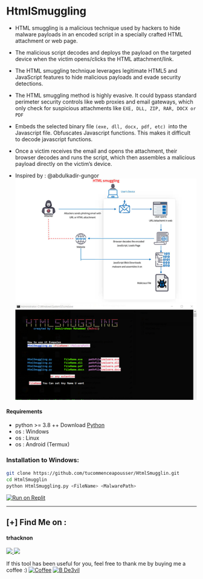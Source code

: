 # HtmlSmuggling
* HTML smuggling is a malicious technique used by hackers to hide malware payloads in an encoded script in a specially crafted HTML attachment or   web page. 
* The malicious script decodes and deploys the payload on the targeted device when the victim opens/clicks the HTML attachment/link.
* The HTML smuggling technique leverages legitimate HTML5 and JavaScript features to hide malicious payloads and evade security detections.

* The HTML smuggling method is highly evasive. It could bypass standard perimeter security controls like web proxies and email gateways, which only check for suspicious attachments like `EXE, DLL, ZIP, RAR, DOCX or PDF`
* Embeds the selected binary file `(exe, dll, docx, pdf, etc) `into the Javascript file. Obfuscates Javascript functions. This makes it difficult to decode javascript functions.

* Once a victim receives the email and opens the attachment, their browser decodes and runs the script, which then assembles a malicious payload directly on the victim’s device.
  
* Inspired by : @abdulkadir-gungor
![](src/HTMLsmuggling-1.jpg)
![](src/srcc.png)
#### Requirements
* python >= 3.8 ++ Download [Python](https://www.python.org/ftp/python/3.8.10/python-3.8.10-amd64.exe)
* os : Windows
* os : Linux
* os : Android (Termux)


### Installation to Windows:
```bash
git clone https://github.com/tucommenceapousser/HtmlSmugglin.git
cd HtmlSmugglin
python HtmlSmuggling.py <FileName> <MalwarePath>
```
[![Run on Replit](https://replit.com/badge/github/tucommenceapousser/HtmlSmugglin)](https://replit.com/github/tucommenceapousser/HtmlSmugglin)



***
 ## [+] Find Me on :
<h4> trhacknon </h4>
  <a href="https://www.linkedin.com/in/">
     <img src="https://img.shields.io/badge/tucommenceapousser-blue?style=for-the-badge&logo=linkedin&logoColor=00AEFF&l">
</a>
  <a href="https://www.facebook.com/">
     <img src="https://img.shields.io/badge/tucommenceapousser-blue?style=for-the-badge&logo=Facebook&logoColor=00AEFF&labelColor=black&color=black">
  </a>


If this tool has been useful for you, feel free to thank me by buying me a coffee :)
[![Coffee](https://www.buymeacoffee.com/assets/img/custom_images/orange_img.png)](https://www.buymeacoffee.com/De3vil)
 [![B De3vil](https://img.shields.io/badge/$-support-ff69b4.svg?style=flat)](https://www.paypal.com/paypalme/De3vil01)
